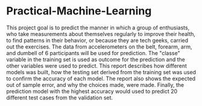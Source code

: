 # Practical-Machine-Learning
This project goal is to predict the manner in which a group of enthusiasts, who take measurements about themselves regularly to improve their health, to find patterns in their behavior, or because they are tech geeks, carried out the exercises. The data from accelerometers on the belt, forearm, arm, and dumbell of 6 participants will be used for prediction. The "classe" variable in the training set is used as outcome for the prediction and the other variables were used to predict. This report describes how different models was built, how the testing set derived from the training set was used to confirm the accuracy of each model. The report also shows the expected out of sample error, and why the choices made, were made. Finally, the prediction model with the highest accuracy would used to predict 20 different test cases from the validation set.
